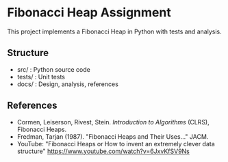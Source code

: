 # Fibonacci Heap Assignment
This project implements a Fibonacci Heap in Python with tests and analysis.

## Structure
- src/ : Python source code
- tests/ : Unit tests
- docs/ : Design, analysis, references

## References
- Cormen, Leiserson, Rivest, Stein. *Introduction to Algorithms* (CLRS), Fibonacci Heaps.
- Fredman, Tarjan (1987). "Fibonacci Heaps and Their Uses..." JACM.
- YouTube: "Fibonacci Heaps or How to invent an extremely clever data structure" https://www.youtube.com/watch?v=6JxvKfSV9Ns
